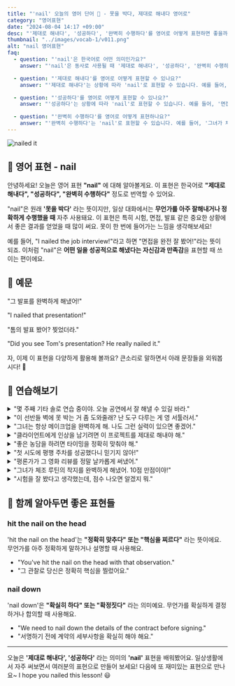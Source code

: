 ```yaml
---
title: "'nail' 오늘의 영어 단어 🔨 - 못을 박다, 제대로 해내다 영어로"
category: "영어표현"
date: "2024-08-04 14:17 +09:00"
desc: "'제대로 해내다', '성공하다', '완벽히 수행하다'를 영어로 어떻게 표현하면 좋을까요? '면접을 완전 잘 봤어!', '이 프로젝트를 제대로 해내야 해' 등을 영어로 표현하는 법을 배워봅시다. 다양한 예문을 통해서 연습하고 본인의 표현으로 만들어 보세요."
thumbnail: "../images/vocab-1/v011.png"
alt: "nail 영어표현"
faq:
  - question: "'nail'은 한국어로 어떤 의미인가요?"
    answer: "'nail'은 동사로 사용될 때 '제대로 해내다', '성공하다', '완벽히 수행하다'라는 의미를 가집니다. 중요한 상황에서 좋은 결과를 얻었을 때 주로 사용됩니다."

  - question: "'제대로 해내다'를 영어로 어떻게 표현할 수 있나요?"
    answer: "'제대로 해내다'는 상황에 따라 'nail'로 표현할 수 있습니다. 예를 들어, '그 발표를 완벽하게 해냈어!'는 'I nailed that presentation!'로 말할 수 있습니다."

  - question: "'성공하다'를 영어로 어떻게 표현할 수 있나요?"
    answer: "'성공하다'는 상황에 따라 'nail'로 표현할 수 있습니다. 예를 들어, '면접을 완전 잘 봤어!'는 'I totally nailed that job interview!'로 말할 수 있습니다."

  - question: "'완벽히 수행하다'를 영어로 어떻게 표현하나요?"
    answer: "'완벽히 수행하다'는 'nail'로 표현할 수 있습니다. 예를 들어, '그녀가 체조 루틴의 착지를 완벽하게 해냈어'는 'She nailed the landing in her gymnastics routine'으로 표현할 수 있습니다."
---
```


![nailed it](../images/vocab-1/v011-1.png)

## 🌟 영어 표현 - nail

안녕하세요! 오늘은 영어 표현 **"nail"** 에 대해 알아볼게요. 이 표현은 한국어로 **"제대로 해내다", "성공하다", "완벽히 수행하다"** 정도로 번역할 수 있어요.

"nail"은 원래 **'못을 박다'** 라는 뜻이지만, 일상 대화에서는 **무언가를 아주 잘해내거나 정확하게 수행했을 때** 자주 사용돼요. 이 표현은 특히 시험, 면접, 발표 같은 중요한 상황에서 좋은 결과를 얻었을 때 많이 써요. 못이 한 번에 들어가는 느낌을 생각해보세요!

예를 들어, "I nailed the job interview!"라고 하면 "면접을 완전 잘 봤어!"라는 뜻이 되죠. 이처럼 "nail"은 **어떤 일을 성공적으로 해냈다는 자신감과 만족감**을 표현할 때 쓰이는 편이에요.

<script async src="https://pagead2.googlesyndication.com/pagead/js/adsbygoogle.js?client=ca-pub-1465612013356152"
     crossorigin="anonymous"></script>
<!-- engple-horizontal-ad -->

<ins class="adsbygoogle"
     style="display:block"
     data-ad-client="ca-pub-1465612013356152"
     data-ad-slot="2106896038"
     data-ad-format="auto"
     data-full-width-responsive="true"></ins>

<script>
     (adsbygoogle = window.adsbygoogle || []).push({});
</script>

## 📖 예문

"그 발표를 완벽하게 해냈어!"

"I nailed that presentation!"

"톰의 발표 봤어? 찢었더라."

"Did you see Tom's presentation? He really nailed it."

자, 이제 이 표현을 다양하게 활용해 볼까요? 큰소리로 말하면서 아래 문장들을 외워봅시다! 🚀

## 💬 연습해보기

<details>
<summary>"몇 주째 기타 솔로 연습 중이야. 오늘 공연에서 잘 해낼 수 있길 바라."</summary>
<span>"I've been practicing my guitar solo for weeks. I <a href="/blog/성공하면-좋겠어-영어표현/">hope</a> I nail it at the gig tonight."</span>
</details>

<details>
<summary>"이 선반들 벽에 못 박는 거 좀 도와줄래? 난 도구 다루는 게 영 서툴러서."</summary>
<span>"Can you help me nail these shelves to the wall? I'm not great with tools."</span>
</details>

<details>
<summary>"그녀는 항상 메이크업을 완벽하게 해. 나도 그런 실력이 있으면 좋겠어."</summary>
<span>"She always nails her makeup. <a href="/blog/in-english/118.i-wish/">I wish</a> I had her skills!"</span>
</details>

<details>
<summary>"클라이언트에게 인상을 남기려면 이 프로젝트를 제대로 해내야 해."</summary>
<span>"We've got to nail this project if we want to impress the client."</span>
</details>

<details>
<summary>"좋은 농담을 하려면 타이밍을 정확히 맞춰야 해."</summary>
<span>"You've got to nail your timing if you want to tell a good joke."</span>
</details>

<details>
<summary>"첫 시도에 평행 주차를 성공했다니 믿기지 않아!"</summary>
<span>"I can't believe I nailed that parallel parking  <a href="/blog/in-english/086.on-the-first-try/">on the first try</a>!"</span>
</details>

<details>
<summary>"평론가가 그 영화 리뷰를 정말 날카롭게 써냈어."</summary>
<span>"The critic really nailed it in his <a href="/blog/in-english/251.review/">review</a> of the movie."</span>
</details>

<details>
<summary>"그녀가 체조 루틴의 착지를 완벽하게 해냈어. 10점 만점이야!"</summary>
<span>"She nailed the landing in her gymnastics routine. Perfect 10!"</span>
</details>

<details>
<summary>"시험을 잘 봤다고 생각했는데, 점수 나오면 알겠지 뭐."</summary>
<span>"I thought I nailed the exam, but I guess we'll see when we get our grades back."</span>
</details>

## 🤝 함께 알아두면 좋은 표현들

### hit the nail on the head

'hit the nail on the head'는 **"정확히 맞추다" 또는 "핵심을 찌르다"** 라는 뜻이에요. 무언가를 아주 정확하게 말하거나 설명할 때 사용해요.

- "You've hit the nail on the head with that observation."
- "그 관찰로 당신은 정확히 핵심을 찔렀어요."

### nail down

'nail down'은 **"확실히 하다" 또는 "확정짓다"** 라는 의미예요. 무언가를 확실하게 결정하거나 합의할 때 사용해요.

- "We need to nail down the details of the contract before signing."
- "서명하기 전에 계약의 세부사항을 확실히 해야 해요."

---

오늘은 **'제대로 해내다', '성공하다'** 라는 의미의 **'nail'** 표현을 배워봤어요. 일상생활에서 자주 써보면서 여러분의 표현으로 만들어 보세요! 다음에 또 재미있는 표현으로 만나요~ I hope you nailed this lesson! 😃
